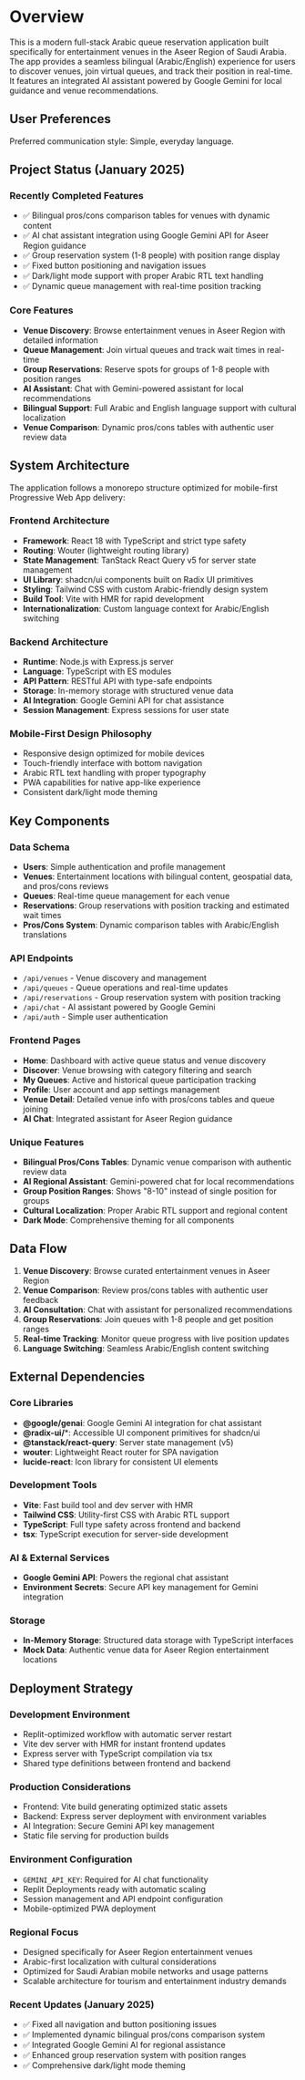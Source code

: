 # Overview

This is a modern full-stack Arabic queue reservation application built specifically for entertainment venues in the Aseer Region of Saudi Arabia. The app provides a seamless bilingual (Arabic/English) experience for users to discover venues, join virtual queues, and track their position in real-time. It features an integrated AI assistant powered by Google Gemini for local guidance and venue recommendations.

## User Preferences

Preferred communication style: Simple, everyday language.

## Project Status (January 2025)

### Recently Completed Features
- ✅ Bilingual pros/cons comparison tables for venues with dynamic content
- ✅ AI chat assistant integration using Google Gemini API for Aseer Region guidance
- ✅ Group reservation system (1-8 people) with position range display
- ✅ Fixed button positioning and navigation issues
- ✅ Dark/light mode support with proper Arabic RTL text handling
- ✅ Dynamic queue management with real-time position tracking

### Core Features
- **Venue Discovery**: Browse entertainment venues in Aseer Region with detailed information
- **Queue Management**: Join virtual queues and track wait times in real-time
- **Group Reservations**: Reserve spots for groups of 1-8 people with position ranges
- **AI Assistant**: Chat with Gemini-powered assistant for local recommendations
- **Bilingual Support**: Full Arabic and English language support with cultural localization
- **Venue Comparison**: Dynamic pros/cons tables with authentic user review data

## System Architecture

The application follows a monorepo structure optimized for mobile-first Progressive Web App delivery:

### Frontend Architecture
- **Framework**: React 18 with TypeScript and strict type safety
- **Routing**: Wouter (lightweight routing library)
- **State Management**: TanStack React Query v5 for server state management
- **UI Library**: shadcn/ui components built on Radix UI primitives
- **Styling**: Tailwind CSS with custom Arabic-friendly design system
- **Build Tool**: Vite with HMR for rapid development
- **Internationalization**: Custom language context for Arabic/English switching

### Backend Architecture
- **Runtime**: Node.js with Express.js server
- **Language**: TypeScript with ES modules
- **API Pattern**: RESTful API with type-safe endpoints
- **Storage**: In-memory storage with structured venue data
- **AI Integration**: Google Gemini API for chat assistance
- **Session Management**: Express sessions for user state

### Mobile-First Design Philosophy
- Responsive design optimized for mobile devices
- Touch-friendly interface with bottom navigation
- Arabic RTL text handling with proper typography
- PWA capabilities for native app-like experience
- Consistent dark/light mode theming

## Key Components

### Data Schema
- **Users**: Simple authentication and profile management
- **Venues**: Entertainment locations with bilingual content, geospatial data, and pros/cons reviews
- **Queues**: Real-time queue management for each venue
- **Reservations**: Group reservations with position tracking and estimated wait times
- **Pros/Cons System**: Dynamic comparison tables with Arabic/English translations

### API Endpoints
- `/api/venues` - Venue discovery and management
- `/api/queues` - Queue operations and real-time updates
- `/api/reservations` - Group reservation system with position tracking
- `/api/chat` - AI assistant powered by Google Gemini
- `/api/auth` - Simple user authentication

### Frontend Pages
- **Home**: Dashboard with active queue status and venue discovery
- **Discover**: Venue browsing with category filtering and search
- **My Queues**: Active and historical queue participation tracking
- **Profile**: User account and app settings management
- **Venue Detail**: Detailed venue info with pros/cons tables and queue joining
- **AI Chat**: Integrated assistant for Aseer Region guidance

### Unique Features
- **Bilingual Pros/Cons Tables**: Dynamic venue comparison with authentic review data
- **AI Regional Assistant**: Gemini-powered chat for local recommendations
- **Group Position Ranges**: Shows "8-10" instead of single position for groups
- **Cultural Localization**: Proper Arabic RTL support and regional content
- **Dark Mode**: Comprehensive theming for all components

## Data Flow

1. **Venue Discovery**: Browse curated entertainment venues in Aseer Region
2. **Venue Comparison**: Review pros/cons tables with authentic user feedback
3. **AI Consultation**: Chat with assistant for personalized recommendations
4. **Group Reservations**: Join queues with 1-8 people and get position ranges
5. **Real-time Tracking**: Monitor queue progress with live position updates
6. **Language Switching**: Seamless Arabic/English content switching

## External Dependencies

### Core Libraries
- **@google/genai**: Google Gemini AI integration for chat assistant
- **@radix-ui/***: Accessible UI component primitives for shadcn/ui
- **@tanstack/react-query**: Server state management (v5)
- **wouter**: Lightweight React router for SPA navigation
- **lucide-react**: Icon library for consistent UI elements

### Development Tools
- **Vite**: Fast build tool and dev server with HMR
- **Tailwind CSS**: Utility-first CSS with Arabic RTL support
- **TypeScript**: Full type safety across frontend and backend
- **tsx**: TypeScript execution for server-side development

### AI & External Services
- **Google Gemini API**: Powers the regional chat assistant
- **Environment Secrets**: Secure API key management for Gemini integration

### Storage
- **In-Memory Storage**: Structured data storage with TypeScript interfaces
- **Mock Data**: Authentic venue data for Aseer Region entertainment locations

## Deployment Strategy

### Development Environment
- Replit-optimized workflow with automatic server restart
- Vite dev server with HMR for instant frontend updates
- Express server with TypeScript compilation via tsx
- Shared type definitions between frontend and backend

### Production Considerations
- Frontend: Vite build generating optimized static assets
- Backend: Express server deployment with environment variables
- AI Integration: Secure Gemini API key management
- Static file serving for production builds

### Environment Configuration
- `GEMINI_API_KEY`: Required for AI chat functionality
- Replit Deployments ready with automatic scaling
- Session management and API endpoint configuration
- Mobile-optimized PWA deployment

### Regional Focus
- Designed specifically for Aseer Region entertainment venues
- Arabic-first localization with cultural considerations
- Optimized for Saudi Arabian mobile networks and usage patterns
- Scalable architecture for tourism and entertainment industry demands

### Recent Updates (January 2025)
- ✅ Fixed all navigation and button positioning issues
- ✅ Implemented dynamic bilingual pros/cons comparison system
- ✅ Integrated Google Gemini AI for regional assistance
- ✅ Enhanced group reservation system with position ranges
- ✅ Comprehensive dark/light mode theming